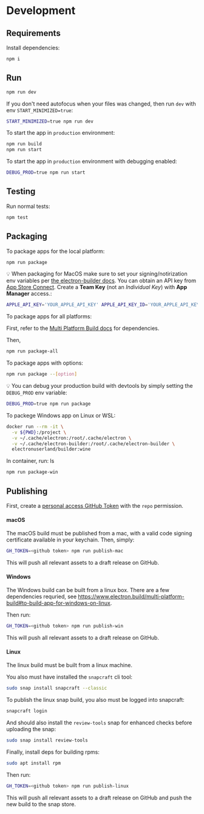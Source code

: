 # Development

## Requirements

Install dependencies:

```bash
npm i
```

## Run

```bash
npm run dev
```

If you don't need autofocus when your files was changed, then run `dev` with env `START_MINIMIZED=true`:

```bash
START_MINIMIZED=true npm run dev
```

To start the app in `production` environment:

```bash
npm run build
npm run start
```

To start the app in `production` environment with debugging enabled:

```bash
DEBUG_PROD=true npm run start
```

## Testing

Run normal tests:

```bash
npm test
```

## Packaging

To package apps for the local platform:

```bash
npm run package
```

:bulb: When packaging for MacOS make sure to set your signing/notirization env variables per [the electron-builder docs](https://www.electron.build/mac#notarize). You can obtain an API key from [App Store Connect](https://appstoreconnect.apple.com/access/integrations/api).
Create a **Team Key** (not an _Individual Key_) with **App Manager** access.:

```bash
APPLE_API_KEY='YOUR_APPLE_API_KEY' APPLE_API_KEY_ID='YOUR_APPLE_API_KEY_ID' APPLE_API_ISSUER='YOUR_APPLE_API_ISSUER' npm run package
```

To package apps for all platforms:

First, refer to the [Multi Platform Build docs](https://www.electron.build/multi-platform-build) for dependencies.

Then,

```bash
npm run package-all
```

To package apps with options:

```bash
npm run package --[option]
```

:bulb: You can debug your production build with devtools by simply setting the `DEBUG_PROD` env variable:

```bash
DEBUG_PROD=true npm run package
```

To packege Windows app on Linux or WSL:

```bash
docker run --rm -it \
  -v ${PWD}:/project \
  -v ~/.cache/electron:/root/.cache/electron \
  -v ~/.cache/electron-builder:/root/.cache/electron-builder \
  electronuserland/builder:wine
```

In container, run:
ls
```bash
npm run package-win
```

## Publishing

First, create a [personal access GitHub Token](https://github.com/settings/tokens) with the `repo` permission.

#### macOS

The macOS build must be published from a mac, with a valid code signing certificate available in your keychain. Then, simply:

```bash
GH_TOKEN=<github token> npm run publish-mac
```

This will push all relevant assets to a draft release on GitHub.

#### Windows

The Windows build can be built from a linux box. There are a few dependencies requried, see https://www.electron.build/multi-platform-build#to-build-app-for-windows-on-linux.

Then run:

```bash
GH_TOKEN=<github token> npm run publish-win
```

This will push all relevant assets to a draft release on GitHub.

#### Linux

The linux build must be built from a linux machine.

You also must have installed the `snapcraft` cli tool:

```bash
sudo snap install snapcraft --classic
```

To publish the linux snap build, you also must be logged into snapcraft:

```bash
snapcraft login
```

And should also install the `review-tools` snap for enhanced checks before uploading the snap:

```bash
sudo snap install review-tools
```

Finally, install deps for building rpms:

```bash
sudo apt install rpm
```

Then run:

```bash
GH_TOKEN=<github token> npm run publish-linux
```

This will push all relevant assets to a draft release on GitHub and push the new build to the snap store.
